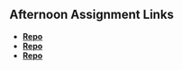 ## Afternoon Assignment Links

* **[Repo](https://github.com/Aulero99/lateSpring23_burgerShack)**
* **[Repo](https://github.com/Aulero99/lateSpring23_gregslistNode)**
* **[Repo](https://github.com/Aulero99/daPlanets)**
